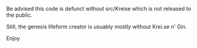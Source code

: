 Be advised this code is defunct without src/Kreise which is not released to the public.

Still, the genesis lifeform creator is usuably mostly without Krei.se n' Gin.

Enjoy
